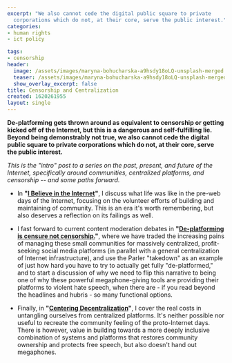 ```yaml
---
excerpt: "We also cannot cede the digital public square to private
  corporations which do not, at their core, serve the public interest."
categories:
- human rights
- ict policy

tags:
- censorship
header:
  image: /assets/images/maryna-bohucharska-a9hsdy18oLQ-unsplash-merged.png
  teaser: /assets/images/maryna-bohucharska-a9hsdy18oLQ-unsplash-merged.png
  show_overlay_excerpt: false
title: Censorship and Centralization
created: 1620261955
layout: single
---
```


**De-platforming gets thrown around as equivalent to censorship or getting kicked off of the Internet, but this is a dangerous and self-fulfilling lie. Beyond being demonstrably not true, we also cannot cede the digital public square to private corporations which do not, at their core, serve the public interest.**

*This is the "intro" post to a series on the past, present, and future of the Internet, specifically around communities, centralized platforms, and censorship -- and some paths forward.*

* In **"[I Believe in the Internet](https://joncamfield.com/blog/2021.03/i-still-believe-in-the-internet.html)"**, I discuss what life was like in the pre-web days of the Internet, focusing on the volunteer efforts of building and maintaining of community.  This is an era it's worth remembering, but also deserves a reflection on its failings as well.

* I fast forward to current content moderation debates in **"[De-platforming is censure not censorship.](https://joncamfield.com/blog/2021.04/de-platforming-is-censure-not-censorship.html)"**, where we have traded the increasing pains of managing these small communities for massively centralized, profit-seeking social media platforms (in parallel with a general centralization of Internet infrastructure), and use the Parler "takedown" as an example of just how hard you have to try to actually get fully "de-platformed," and to start a discussion of why we need to flip this narrative to being one of why these powerful megaphone-giving tools are providing their platforms to violent hate speech, when there are - if you read beyond the headlines and hubris - so many functional options.

* Finally, in **"[Centering Decentralization](https://joncamfield.com/blog/2021.05/centering-decentralization)"**, I cover the real costs in untangling ourselves from centralized platforms. It's neither possible nor useful to recreate the community feeling of the proto-Internet days.  There is however, value in building towards a more deeply inclusive combination of systems and platforms that restores community ownership and protects free speech, but also doesn't hand out megaphones.
